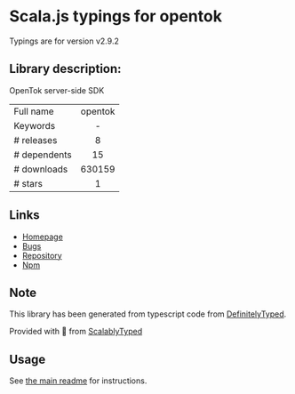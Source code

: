 
# Scala.js typings for opentok

Typings are for version v2.9.2

## Library description:
OpenTok server-side SDK

|                    |                 |
| ------------------ | :-------------: |
| Full name          | opentok |
| Keywords           | - |
| # releases         | 8 |
| # dependents       | 15 |
| # downloads        | 630159 |
| # stars            | 1 |

## Links
- [Homepage](https://github.com/opentok/opentok-node)
- [Bugs](https://github.com/opentok/opentok-node/issues)
- [Repository](https://github.com/opentok/opentok-node)
- [Npm](https://www.npmjs.com/package/opentok)
    


## Note
This library has been generated from typescript code from [DefinitelyTyped](https://definitelytyped.org).

Provided with :purple_heart: from [ScalablyTyped](https://github.com/oyvindberg/ScalablyTyped)

## Usage
See [the main readme](../../readme.md) for instructions.


